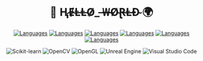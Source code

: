 <div align="center">

# 🤖 Ⱨ̷Ɇ̴Ⱡ̶Ⱡ̵Ø̷_ ̶₩̶Ø̴Ɽ̶Ⱡ̶Đ̴  🌍

[![Languages](https://skillicons.dev/icons?i=py)](https://skillicons.dev)
[![Languages](https://skillicons.dev/icons?i=cpp)](https://skillicons.dev)
[![Languages](https://skillicons.dev/icons?i=java&theme=light)](https://skillicons.dev)
[![Languages](https://skillicons.dev/icons?i=r)](https://skillicons.dev)
[![Languages](https://skillicons.dev/icons?i=matlab)](https://skillicons.dev)
[![Languages](https://skillicons.dev/icons?i=bash)](https://skillicons.dev)

![Scikit-learn](https://img.shields.io/badge/-sklearn-%23F7931E?logo=scikit-learn&logoColor=white)
![OpenCV](https://img.shields.io/badge/OpenCV-199900?logo=OpenCV&logoColor=FFFFFF)
![OpenGL](https://img.shields.io/badge/OpenGL-5586A4?logo=OpenGL&logoColor=FFFFFF)
![Unreal Engine](https://img.shields.io/badge/Unreal%20Engine-%23313131.svg?logo=unrealengine&logoColor=white)
![Visual Studio Code](https://custom-icon-badges.demolab.com/badge/VS_Code-%23313131.svg?logo=vscode&logoColor=white)

</div>
